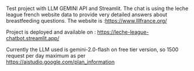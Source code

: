 Test project with LLM GEMINI API and Streamlit.
The chat is using the leche league french website data to provide very detailed answers about breastfeeding questions. The website is :https://www.lllfrance.org/

Project is deployed and available on : https://leche-league-chatbot.streamlit.app/

Currently the LLM used is gemini-2.0-flash on free tier version, so 1500 request per day maximum as per https://aistudio.google.com/plan_information